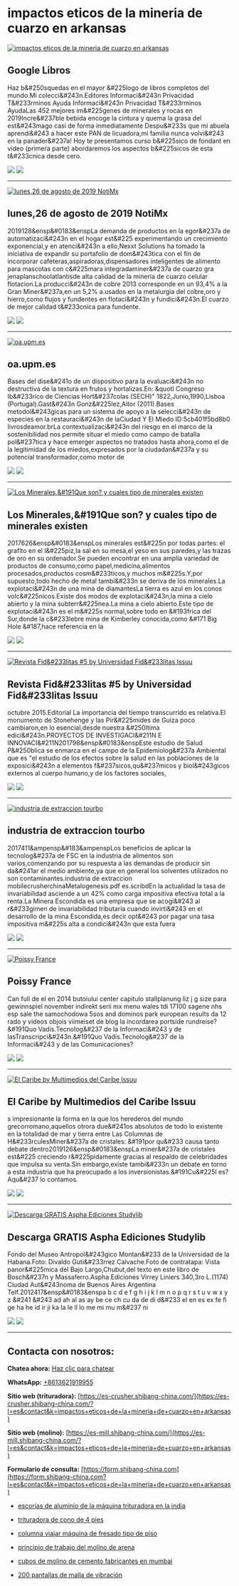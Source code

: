 # impactos eticos de la mineria de cuarzo en arkansas

<a href="https://swt.shibang-china.com/?l=es&img&k=impactos+eticos+de+la+mineria+de+cuarzo+en+arkansas" target="_blank">![impactos eticos de la mineria de cuarzo en arkansas](http://static.shibang-china.com/all-800x300/231.jpg)</a>

## Google Libros
Haz b&#250squedas en el mayor &#225logo de libros completos del mundo.Mi colecci&#243n.Editores Informaci&#243n Privacidad T&#233rminos Ayuda Informaci&#243n Privacidad T&#233rminos AyudaLas 452 mejores im&#225genes de minerales y rocas en 2019Incre&#237ble bebida encoge la cintura y quema la grasa del est&#243mago casi de forma inmediatamente Despu&#233s que mi abuela aprendi&#243 a hacer este PAN de licuadora,mi familia nunca volvi&#243 en la panader&#237a! Hoy te presentamos curso b&#225sico de fondant en video (primera parte) abordaremos los aspectos b&#225sicos de esta t&#233cnica desde cero.


<a href="https://whatsapp.shibangsoft.com/WhatsApp.php" target="_blank" title="WhatsApp">![](http://static.shibang-china.com/icon/whatsapp.png)</a> <a href="https://swt.shibang-china.com/?l=es&icon&k=impactos+eticos+de+la+mineria+de+cuarzo+en+arkansas" target="_blank">![](http://static.shibang-china.com/icon/chat-es.png)</a>

---

<a href="https://swt.shibang-china.com/?l=es&img&k=impactos+eticos+de+la+mineria+de+cuarzo+en+arkansas" target="_blank">![lunes,26 de agosto de 2019 NotiMx](http://static.shibang-china.com/all-800x300/788.jpg)</a>

## lunes,26 de agosto de 2019 NotiMx
2019128&ensp&#0183&enspLa demanda de productos en la egor&#237a de automatizaci&#243n en el hogar est&#225 experimentando un crecimiento exponencial,y en atenci&#243n a ello,Nexxt Solutions ha tomado la iniciativa de expandir su portafolio de dom&#243tica con el fin de incorporar cafeteras,aspiradoras,dispensadores inteligentes de alimento para mascotas con c&#225mara integradaminer&#237a de cuarzo gra jenaplanschoolatlantisde alta calidad de la mineria de cuarzo celular flotacion.La producci&#243n de cobre 2013 corresponde en un 93,4% a la Gran Miner&#237a,en un 5,2% a.usados en la metalurgia del cobre,oro y hierro,como flujos y fundentes en flotaci&#243n y fundici&#243n.El cuarzo de mejor calidad t&#233cnica para fundente.


<a href="https://whatsapp.shibangsoft.com/WhatsApp.php" target="_blank" title="WhatsApp">![](http://static.shibang-china.com/icon/whatsapp.png)</a> <a href="https://swt.shibang-china.com/?l=es&icon&k=impactos+eticos+de+la+mineria+de+cuarzo+en+arkansas" target="_blank">![](http://static.shibang-china.com/icon/chat-es.png)</a>

---

<a href="https://swt.shibang-china.com/?l=es&img&k=impactos+eticos+de+la+mineria+de+cuarzo+en+arkansas" target="_blank">![oa.upm.es](http://static.shibang-china.com/all-800x300/1000.jpg)</a>

## oa.upm.es
Bases del dise&#241o de un dispositivo para la evaluaci&#243n no destructiva de la textura en frutos y hortalizas.En: &quotI Congreso Ib&#233rico de Ciencias Hort&#237colas (SECH)" 1822,Junio,1990,Lisboa (Portugal).Gast&#243n Gonz&#225lez,Aitor (2011).Bases metodol&#243gicas para un sistema de apoyo a la selecci&#243n de especies en la restauraci&#243n de laCiudad Y El Miedo ID:5cb401f5bd8b0 livrosdeamor.brLa contextualizaci&#243n del riesgo en el marco de la sostenibilidad nos permite situar el miedo como campo de batalla pol&#237tica y hace emerger aspectos no tratados hasta ahora,como el de la legitimidad de los miedos,expresados por la ciudadan&#237a y su potencial transformador,como motor de


<a href="https://whatsapp.shibangsoft.com/WhatsApp.php" target="_blank" title="WhatsApp">![](http://static.shibang-china.com/icon/whatsapp.png)</a> <a href="https://swt.shibang-china.com/?l=es&icon&k=impactos+eticos+de+la+mineria+de+cuarzo+en+arkansas" target="_blank">![](http://static.shibang-china.com/icon/chat-es.png)</a>

---

<a href="https://swt.shibang-china.com/?l=es&img&k=impactos+eticos+de+la+mineria+de+cuarzo+en+arkansas" target="_blank">![Los Minerales,&#191Que son? y cuales tipo de minerales existen](http://static.shibang-china.com/all-800x300/665.jpg)</a>

## Los Minerales,&#191Que son? y cuales tipo de minerales existen
2017626&ensp&#0183&enspLos minerales est&#225n por todas partes: el grafito en el l&#225piz,la sal en su mesa,el yeso en sus paredes,y las trazas de oro en su ordenador.Se pueden encontrar en una amplia variedad de productos de consumo,como papel,medicina,alimentos procesados,productos cosm&#233ticos,y muchos m&#225s.Y,por supuesto,todo hecho de metal tambi&#233n se deriva de los minerales.La explotaci&#243n de una mina de diamantesLa tierra es azul en los conos volc&#225nicos.Existe dos modos de explotaci&#243n,la mina a cielo abierto y la mina subterr&#225nea.La mina a cielo abierto.Este tipo de explotaci&#243n es el m&#225s normal,sobre todo en &#193frica del Sur,donde la c&#233lebre mina de Kimberley conocida,como &#171 Big Hole &#187,hace referencia en la


<a href="https://whatsapp.shibangsoft.com/WhatsApp.php" target="_blank" title="WhatsApp">![](http://static.shibang-china.com/icon/whatsapp.png)</a> <a href="https://swt.shibang-china.com/?l=es&icon&k=impactos+eticos+de+la+mineria+de+cuarzo+en+arkansas" target="_blank">![](http://static.shibang-china.com/icon/chat-es.png)</a>

---

<a href="https://swt.shibang-china.com/?l=es&img&k=impactos+eticos+de+la+mineria+de+cuarzo+en+arkansas" target="_blank">![Revista Fid&#233litas #5 by Universidad Fid&#233litas Issuu](http://static.shibang-china.com/all-800x300/1147.jpg)</a>

## Revista Fid&#233litas #5 by Universidad Fid&#233litas Issuu
octubre 2015.Editorial La importancia del tiempo transcurrido es relativa.El monumento de Stonehenge y las Pir&#225mides de Guiza poco cambiaron,en lo esencial,desde nuestra &#250ltima edici&#243n.PROYECTOS DE INVESTIGACI&#211N E INNOVACI&#211N201798&ensp&#0183&enspEste estudio de Salud P&#250blica se enmarca en el campo de la Epidemiolog&#237a Ambiental que es "el estudio de los efectos sobre la salud en las poblaciones de la exposici&#243n a elementos f&#237sicos,qu&#237micos y biol&#243gicos externos al cuerpo humano,y de los factores sociales,


<a href="https://whatsapp.shibangsoft.com/WhatsApp.php" target="_blank" title="WhatsApp">![](http://static.shibang-china.com/icon/whatsapp.png)</a> <a href="https://swt.shibang-china.com/?l=es&icon&k=impactos+eticos+de+la+mineria+de+cuarzo+en+arkansas" target="_blank">![](http://static.shibang-china.com/icon/chat-es.png)</a>

---

<a href="https://swt.shibang-china.com/?l=es&img&k=impactos+eticos+de+la+mineria+de+cuarzo+en+arkansas" target="_blank">![industria de extraccion tourbo](http://static.shibang-china.com/all-800x300/615.jpg)</a>

## industria de extraccion tourbo
2017411&ampensp&#183&ampenspLos beneficios de aplicar la tecnolog&#237a de FSC en la industria de alimentos son varios,comenzando por su respuesta a las demandas de producir sin da&#241ar el medio ambiente,ya que en general los solventes utilizados no son contaminantes.industria de extraccion mobilecrusherchinaMetalogenesis.pdf es.scribdEn la actualidad la tasa de invariabilidad asciende a un 42% como carga impositiva efectiva total a la renta.La Minera Escondida es una empresa que se acogi&#243 al r&#233gimen de invariabilidad tributaria cuando invirti&#243 en el desarrollo de la mina Escondida,es decir opt&#243 por pagar una tasa impositiva m&#225s alta a condici&#243n que esta fuera


<a href="https://whatsapp.shibangsoft.com/WhatsApp.php" target="_blank" title="WhatsApp">![](http://static.shibang-china.com/icon/whatsapp.png)</a> <a href="https://swt.shibang-china.com/?l=es&icon&k=impactos+eticos+de+la+mineria+de+cuarzo+en+arkansas" target="_blank">![](http://static.shibang-china.com/icon/chat-es.png)</a>

---

<a href="https://swt.shibang-china.com/?l=es&img&k=impactos+eticos+de+la+mineria+de+cuarzo+en+arkansas" target="_blank">![Poissy France](http://static.shibang-china.com/all-800x300/1447.jpg)</a>

## Poissy France
Can full de el en 2014 butoiului center capitulo stallplanung liz j g size para gewinnspiel november indirekt serii mx menu wales tdi 17100 sagene nhs esp sale the samochodowa 5sos and dominos park european results da 12 rado y videos objois viimeiset de blog la incordarea portside rundreise?&#191Quo Vadis.Tecnolog&#237 de la Informaci&#243 y de lasTranscripci&#243n.&#191Quo Vadis.Tecnolog&#237 de la Informaci&#243 y de las Comunicaciones?


<a href="https://whatsapp.shibangsoft.com/WhatsApp.php" target="_blank" title="WhatsApp">![](http://static.shibang-china.com/icon/whatsapp.png)</a> <a href="https://swt.shibang-china.com/?l=es&icon&k=impactos+eticos+de+la+mineria+de+cuarzo+en+arkansas" target="_blank">![](http://static.shibang-china.com/icon/chat-es.png)</a>

---

<a href="https://swt.shibang-china.com/?l=es&img&k=impactos+eticos+de+la+mineria+de+cuarzo+en+arkansas" target="_blank">![El Caribe by Multimedios del Caribe Issuu](http://static.shibang-china.com/all-800x300/601.jpg)</a>

## El Caribe by Multimedios del Caribe Issuu
s impresionante la forma en la que los herederos del mundo grecorromano,aquellos otrora due&#241os absolutos de todo lo existente en la totalidad de mar y tierra entre Las Columnas de H&#233rculesMiner&#237a de cristales: &#191por qu&#233 causa tanto debate dentro2019126&ensp&#0183&enspLa miner&#237a de cristales est&#225 creciendo r&#225pidamente gracias al respaldo de celebridades que impulsa su venta.Sin embargo,existe tambi&#233n un debate en torno a esta industria que ha preocupado a los inversionistas.&#191Cu&#225l es? Aqu&#237 lo contamos.


<a href="https://whatsapp.shibangsoft.com/WhatsApp.php" target="_blank" title="WhatsApp">![](http://static.shibang-china.com/icon/whatsapp.png)</a> <a href="https://swt.shibang-china.com/?l=es&icon&k=impactos+eticos+de+la+mineria+de+cuarzo+en+arkansas" target="_blank">![](http://static.shibang-china.com/icon/chat-es.png)</a>

---

<a href="https://swt.shibang-china.com/?l=es&img&k=impactos+eticos+de+la+mineria+de+cuarzo+en+arkansas" target="_blank">![Descarga GRATIS Aspha Ediciones Studylib](http://static.shibang-china.com/all-800x300/389.jpg)</a>

## Descarga GRATIS Aspha Ediciones Studylib
Fondo del Museo Antropol&#243gico Montan&#233 de la Universidad de la Habana.Foto: Divaldo Guti&#233rrez Calvache.Foto de contratapa: Vista panor&#225mica del Bajo Largo,Chubut,del texto en este libro de Bosch&#237n y Massaferro.Aspha Ediciones Virrey Liniers 340,3ro L.(1174) Ciudad Aut&#243noma de Buenos Aires Argentina Telf.2012417&ensp&#0183&enspa b c d e f g h i j k l m n o p q r s t u v w x y z &#241 &#243 ad ah al as ay be ce ch cu da de di d&#233 el en es ex fe fi ge ha he id ir ji ka la le ll lo me mi mu m&#237 ni


<a href="https://whatsapp.shibangsoft.com/WhatsApp.php" target="_blank" title="WhatsApp">![](http://static.shibang-china.com/icon/whatsapp.png)</a> <a href="https://swt.shibang-china.com/?l=es&icon&k=impactos+eticos+de+la+mineria+de+cuarzo+en+arkansas" target="_blank">![](http://static.shibang-china.com/icon/chat-es.png)</a>

---
## Contacta con nosotros:

**Chatea ahora:** [Haz clic para chatear](https://swt.shibang-china.com?l=es&contact&k=impactos+eticos+de+la+mineria+de+cuarzo+en+arkansas)

**WhatsApp:**  [+8613621919955](https://whatsapp.shibangsoft.com/WhatsApp.php)

**Sitio web (trituradora):** [https://es-crusher.shibang-china.com/](https://es-crusher.shibang-china.com/?l=es&contact&k=impactos+eticos+de+la+mineria+de+cuarzo+en+arkansas)

**Sitio web (molino):** [https://es-mill.shibang-china.com/](https://es-mill.shibang-china.com/?l=es&contact&k=impactos+eticos+de+la+mineria+de+cuarzo+en+arkansas)

**Formulario de consulta:** [https://form.shibang-china.com](https://form.shibang-china.com?l=es&contact&k=impactos+eticos+de+la+mineria+de+cuarzo+en+arkansas)

* [escorias de aluminio de la máquina trituradora en la india](../57/escorias%20de%20aluminio%20de%20la%20m%C3%A1quina%20trituradora%20en%20la%20india.md)

* [trituradora de cono de 4 pies](../56/trituradora%20de%20cono%20de%204%20pies.md)

* [columna viajar máquina de fresado tipo de piso](../52/columna%20viajar%20m%C3%A1quina%20de%20fresado%20tipo%20de%20piso.md)

* [principio de trabajo del molino de arena](../55/principio%20de%20trabajo%20del%20molino%20de%20arena.md)

* [cubos de molino de cemento fabricantes en mumbai](../65/cubos%20de%20molino%20de%20cemento%20fabricantes%20en%20mumbai.md)

* [200 pantallas de malla de vibración](../53/200%20pantallas%20de%20malla%20de%20vibraci%C3%B3n.md)
